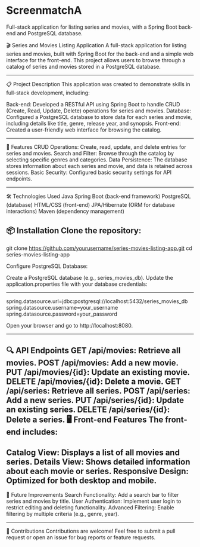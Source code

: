 # ScreenmatchA
Full-stack application for listing series and movies, with a Spring Boot back-end and PostgreSQL database.



🎬 Series and Movies Listing Application
A full-stack application for listing series and movies, built with Spring Boot for the back-end and a simple web interface for the front-end. This project allows users to browse through a catalog of series and movies stored in a PostgreSQL database.

---------------------------------------------------------------------------------------------------------------------------------------------------------------------------------------

📋 Project Description
This application was created to demonstrate skills in full-stack development, including:

Back-end: Developed a RESTful API using Spring Boot to handle CRUD (Create, Read, Update, Delete) operations for series and movies.
Database: Configured a PostgreSQL database to store data for each series and movie, including details like title, genre, release year, and synopsis.
Front-end: Created a user-friendly web interface for browsing the catalog.

---------------------------------------------------------------------------------------------------------------------------------------------------------------------------------------

🚀 Features
CRUD Operations: Create, read, update, and delete entries for series and movies.
Search and Filter: Browse through the catalog by selecting specific genres and categories.
Data Persistence: The database stores information about each series and movie, and data is retained across sessions.
Basic Security: Configured basic security settings for API endpoints.

---------------------------------------------------------------------------------------------------------------------------------------------------------------------------------------

🛠️ Technologies Used
Java
Spring Boot (back-end framework)
PostgreSQL (database)
HTML/CSS (front-end)
JPA/Hibernate (ORM for database interactions)
Maven (dependency management)

📦 Installation
Clone the repository:
---------------------------------------------------------------------------------------------------------------------------------------------------------------------------------------
git clone https://github.com/yourusername/series-movies-listing-app.git
cd series-movies-listing-app

Configure PostgreSQL Database:

Create a PostgreSQL database (e.g., series_movies_db).
Update the application.properties file with your database credentials:

---------------------------------------------------------------------------------------------------------------------------------------------------------------------------------------


spring.datasource.url=jdbc:postgresql://localhost:5432/series_movies_db
spring.datasource.username=your_username
spring.datasource.password=your_password

Open your browser and go to http://localhost:8080.

---------------------------------------------------------------------------------------------------------------------------------------------------------------------------------------

🔍 API Endpoints
GET /api/movies: Retrieve all movies.
POST /api/movies: Add a new movie.
PUT /api/movies/{id}: Update an existing movie.
DELETE /api/movies/{id}: Delete a movie.
GET /api/series: Retrieve all series.
POST /api/series: Add a new series.
PUT /api/series/{id}: Update an existing series.
DELETE /api/series/{id}: Delete a series.
🖥️ Front-end Features
The front-end includes:
---------------------------------------------------------------------------------------------------------------------------------------------------------------------------------------
Catalog View: Displays a list of all movies and series.
Details View: Shows detailed information about each movie or series.
Responsive Design: Optimized for both desktop and mobile.
---------------------------------------------------------------------------------------------------------------------------------------------------------------------------------------

📝 Future Improvements
Search Functionality: Add a search bar to filter series and movies by title.
User Authentication: Implement user login to restrict editing and deleting functionality.
Advanced Filtering: Enable filtering by multiple criteria (e.g., genre, year).

---------------------------------------------------------------------------------------------------------------------------------------------------------------------------------------

🤝 Contributions
Contributions are welcome! Feel free to submit a pull request or open an issue for bug reports or feature requests.
